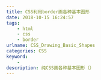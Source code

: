 ```yaml
---
title: CSS利用border画各种基本图形
date: 2018-10-15 16:24:57
tags: 
    - html
    - css
    - border
urlname: CSS_Drawing_Basic_Shapes
categories: CSS
keyword:
    - 
description: 纯CSS画各种基本图形（）
---
```

##